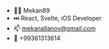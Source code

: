 - 👨‍💻  Mekan89
- ⏭️  React, Svelte, iOS Developer
- 📫  mekanallanov@gmail.com
- 📱 +99361313614 

<!---
Mekan89/Mekan89 is a ✨ special ✨ repository because its `README.md` (this file) appears on your GitHub profile.
You can click the Preview link to take a look at your changes.
--->

